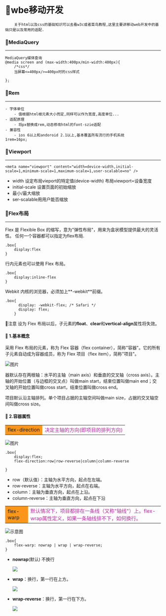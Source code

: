 # 📕wbe移动开发
        关于html以及css的基础知识可以去看w3c或者菜鸟教程,这里主要讲移动web开发中的基础只是以及常用的适配.
### 📑MediaQuery
----------------
    MediaQuery媒体查询
    @media screen and (max-width:400px/min-width:400px){
        /*css*/
        当屏幕<=400px/>=400px时的css样式

    };
### 📑Rem
---------
    - 字体单位
        - 值根据html根元素大小而定,同样可以作为宽度,高度单位...
    - 适配原理
        - 将px替换成rem,动态修改html的font-szie适配
    - 兼容性
        - ios 6以上和andoroid 2.1以上,基本覆盖所有流行的手机系统
    1rem=16px;

### 📑Viewport
--------------
    <meta name="viewport" content="width=device-width,initial-scale=1,minimum-scale=1,maximum-scale=1,user-scalable=no" />
+ width 设定布局vieport的特定值(device-width) 布局viewport=设备宽度
+ initial-scale 设置页面的初始缩放
+ 最小/最大缩放
+ ser-scalable用用户能否缩放

### 📑Flex布局
------------
Flex 是 Flexible Box 的缩写，意为"弹性布局"，用来为盒状模型提供最大的灵活性。
任何一个容器都可以指定为flex布局.  
```
.box{
    display:flex
}
```
行内元素也可以使用 Flex 布局。
```
.box{
    display:inline-flex
}
```
Webkit 内核的浏览器，必须加上**-webkit**前缀。
```
.box{
      display: -webkit-flex; /* Safari */
      display: flex;
    }
```
🚨注意 设为 Flex 布局以后，子元素的**float**、**clear**和**vertical-align**属性将失效。
#### 📃 1.基本概念
采用 Flex 布局的元素，称为 Flex 容器（flex container），简称"容器"。它的所有子元素自动成为容器成员，称为 Flex 项目（flex item），简称"项目"。

![图片](http://www.ruanyifeng.com/blogimg/asset/2015/bg2015071004.png)

器默认存在两根轴：水平的主轴（main axis）和垂直的交叉轴（cross axis）。主轴的开始位置（与边框的交叉点）叫做main start，结束位置叫做main end；交叉轴的开始位置叫做cross start，结束位置叫做cross end。

项目默认沿主轴排列。单个项目占据的主轴空间叫做main size，占据的交叉轴空间叫做cross size。

#### 📃 2.容器属性  
<table><tr><td bgcolor="#FC961B">flex-direction</td><td><font color="#b32ca1">决定主轴的方向(即项目的排列方向)</font></td></tr></table>


![图片](http://www.ruanyifeng.com/blogimg/asset/2015/bg2015071005.png)
```
.box{
    display:flex;
    flex-direction:row|row-reverse|column|column-reverse

}
```

- row（默认值）：主轴为水平方向，起点在左端。
- row-reverse：主轴为水平方向，起点在右端。
- column：主轴为垂直方向，起点在上沿。
- column-reverse：主轴为垂直方向，起点在下沿

<table><tr><td bgcolor="#FC961B">flex-warp</td><td><font color="#b32ca1">默认情况下，项目都排在一条线（又称"轴线"）上。flex-wrap属性定义，如果一条轴线排不下，如何换行。</font></td></tr></table>

![示意图](http://www.ruanyifeng.com/blogimg/asset/2015/bg2015071006.png)


```
.box{
    flex-warp: nowrap | wrap | wrap-reverse;
}
```

- **nowrap**(默认) 不换行

     ![](http://www.ruanyifeng.com/blogimg/asset/2015/bg2015071007.png)

- **wrap**：换行，第一行在上方。

     ![](http://www.ruanyifeng.com/blogimg/asset/2015/bg2015071008.jpg)

- **wrap-reverse**：换行，第一行在下方。

     ![](http://www.ruanyifeng.com/blogimg/asset/2015/bg2015071008.jpg)
